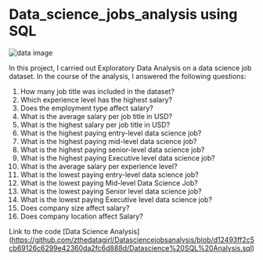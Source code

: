 # Data_science_jobs_analysis using SQL

![data image](https://user-images.githubusercontent.com/107036397/188007855-a876ce16-539a-46f2-b196-055b1fbc4802.png)

In this project, I carried out Exploratory Data Analysis on a data science job dataset. In the course of the analysis, I answered the following questions: 
1. How many job title was included in the dataset?
2. Which experience level has the highest salary?
3. Does the employment type affect salary?
4. What is the average salary per job title in USD?
5. What is the highest salary per job title in USD?
6. What is the highest paying entry-level data science job?
7. What is the highest paying mid-level data science job?
8. What is the highest paying senior-level data science job?
9. What is the highest paying Executive level data science job?
10. What is the average salary per experience level?
11. What is the lowest paying entry-level data science job?
12. What is the lowest paying Mid-level Data Science Job?
13. What is the lowest paying Senior level data science job?
14. What is the lowest paying Executive level data science job?
15. Does company size affect salary?
16. Does company location affect Salary?

Link to the code [Data Science Analysis] (https://github.com/zthedatagirl/Datasciencejobsanalysis/blob/d12493ff2c5cb69126c6299e42360da2fc6d888d/Datascience%20SQL%20Analysis.sql)
